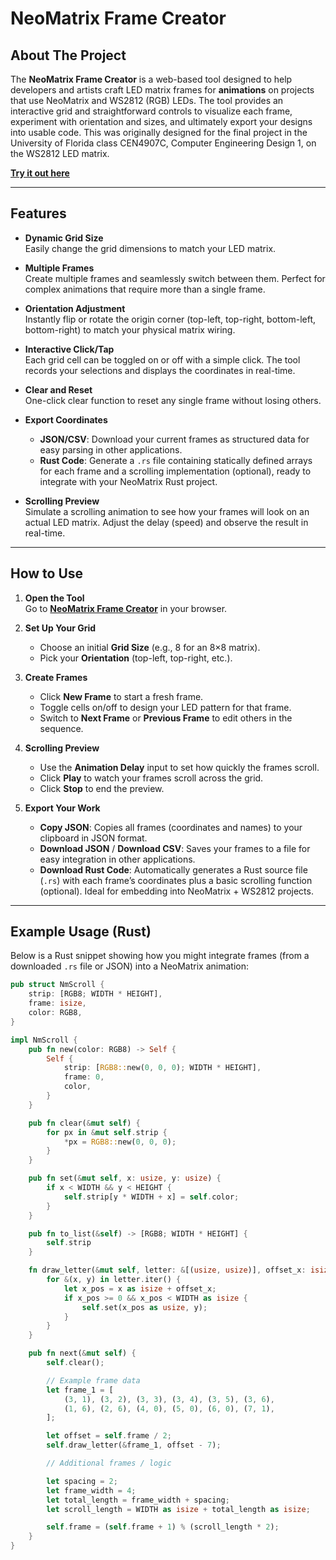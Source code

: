 # NeoMatrix Frame Creator

## About The Project

The **NeoMatrix Frame Creator** is a web-based tool designed to help developers and artists craft LED matrix frames for **animations** on projects that use NeoMatrix and WS2812 (RGB) LEDs. The tool provides an interactive grid and straightforward controls to visualize each frame, experiment with orientation and sizes, and ultimately export your designs into usable code. This was originally designed for the final project in the University of Florida class CEN4907C, Computer Engineering Design 1, on the WS2812 LED matrix.

[**Try it out here**](https://technical-1.github.io/NeoMatrix-FrameCreator/)

---

## Features

- **Dynamic Grid Size**  
  Easily change the grid dimensions to match your LED matrix.

- **Multiple Frames**  
  Create multiple frames and seamlessly switch between them. Perfect for complex animations that require more than a single frame.

- **Orientation Adjustment**  
  Instantly flip or rotate the origin corner (top-left, top-right, bottom-left, bottom-right) to match your physical matrix wiring.

- **Interactive Click/Tap**  
  Each grid cell can be toggled on or off with a simple click. The tool records your selections and displays the coordinates in real-time.

- **Clear and Reset**  
  One-click clear function to reset any single frame without losing others.

- **Export Coordinates**  
  - **JSON/CSV**: Download your current frames as structured data for easy parsing in other applications.  
  - **Rust Code**: Generate a `.rs` file containing statically defined arrays for each frame and a scrolling implementation (optional), ready to integrate with your NeoMatrix Rust project.

- **Scrolling Preview**  
  Simulate a scrolling animation to see how your frames will look on an actual LED matrix. Adjust the delay (speed) and observe the result in real-time.

---

## How to Use

1. **Open the Tool**  
   Go to [**NeoMatrix Frame Creator**](https://technical-1.github.io/NeoMatrix-FrameCreator/) in your browser.

2. **Set Up Your Grid**  
   - Choose an initial **Grid Size** (e.g., 8 for an 8×8 matrix).  
   - Pick your **Orientation** (top-left, top-right, etc.).

3. **Create Frames**  
   - Click **New Frame** to start a fresh frame.  
   - Toggle cells on/off to design your LED pattern for that frame.  
   - Switch to **Next Frame** or **Previous Frame** to edit others in the sequence.

4. **Scrolling Preview**  
   - Use the **Animation Delay** input to set how quickly the frames scroll.  
   - Click **Play** to watch your frames scroll across the grid.  
   - Click **Stop** to end the preview.

5. **Export Your Work**  
   - **Copy JSON**: Copies all frames (coordinates and names) to your clipboard in JSON format.  
   - **Download JSON** / **Download CSV**: Saves your frames to a file for easy integration in other applications.  
   - **Download Rust Code**: Automatically generates a Rust source file (`.rs`) with each frame’s coordinates plus a basic scrolling function (optional). Ideal for embedding into NeoMatrix + WS2812 projects.

---

## Example Usage (Rust)

Below is a Rust snippet showing how you might integrate frames (from a downloaded `.rs` file or JSON) into a NeoMatrix animation:

```rust
pub struct NmScroll {
    strip: [RGB8; WIDTH * HEIGHT],
    frame: isize,
    color: RGB8,
}

impl NmScroll {
    pub fn new(color: RGB8) -> Self {
        Self {
            strip: [RGB8::new(0, 0, 0); WIDTH * HEIGHT],
            frame: 0,
            color,
        }
    }

    pub fn clear(&mut self) {
        for px in &mut self.strip {
            *px = RGB8::new(0, 0, 0);
        }
    }

    pub fn set(&mut self, x: usize, y: usize) {
        if x < WIDTH && y < HEIGHT {
            self.strip[y * WIDTH + x] = self.color;
        }
    }

    pub fn to_list(&self) -> [RGB8; WIDTH * HEIGHT] {
        self.strip
    }

    fn draw_letter(&mut self, letter: &[(usize, usize)], offset_x: isize) {
        for &(x, y) in letter.iter() {
            let x_pos = x as isize + offset_x;
            if x_pos >= 0 && x_pos < WIDTH as isize {
                self.set(x_pos as usize, y);
            }
        }
    }

    pub fn next(&mut self) {
        self.clear();

        // Example frame data
        let frame_1 = [
            (3, 1), (3, 2), (3, 3), (3, 4), (3, 5), (3, 6),
            (1, 6), (2, 6), (4, 0), (5, 0), (6, 0), (7, 1),
        ];

        let offset = self.frame / 2;
        self.draw_letter(&frame_1, offset - 7);

        // Additional frames / logic

        let spacing = 2;
        let frame_width = 4;
        let total_length = frame_width + spacing;
        let scroll_length = WIDTH as isize + total_length as isize;

        self.frame = (self.frame + 1) % (scroll_length * 2);
    }
}
